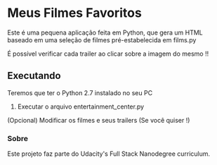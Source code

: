 # Meus Filmes Favoritos
Este é uma pequena aplicação feita em Python, que gera um HTML baseado
em uma seleção de filmes pré-estabelecida em films.py

É possível verificar cada trailer ao clicar sobre a imagem do mesmo !!


## Executando
Teremos que ter o Python 2.7 instalado no seu PC



1. Executar o arquivo entertainment_center.py

(Opcional) Modificar os filmes e seus trailers (Se você quiser !)



### Sobre
Este projeto faz parte do Udacity's Full Stack Nanodegree curriculum.
